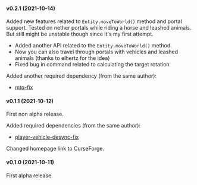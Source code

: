 #### v0.2.1 (2021-10-14)

Added new features related to `Entity.moveToWorld()` method and portal support.
Tested on nether portals while riding a horse and leashed animals.
But still might be unstable though since it's my first attempt.

* Added another API related to the `Entity.moveToWorld()` method.
* Now you can also travel through portals with vehicles and leashed animals (thanks to elhertz for the idea)
* Fixed bug in command related to calculating the target rotation.

Added another required dependency (from the same author):

* [mtq-fix](https://www.curseforge.com/minecraft/mc-mods/mtq-fix)

#### v0.1.1 (2021-10-12)

First non alpha release.

Added required dependencies (from the same author):

* [player-vehicle-desync-fix](https://www.curseforge.com/minecraft/mc-mods/player-vehicle-desync-fix)

Changed homepage link to CurseForge.

#### v0.1.0 (2021-10-11)

First alpha release.
